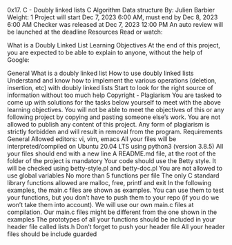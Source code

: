 0x17. C - Doubly linked lists
C
Algorithm
Data structure
 By: Julien Barbier
 Weight: 1
 Project will start Dec 7, 2023 6:00 AM, must end by Dec 8, 2023 6:00 AM
 Checker was released at Dec 7, 2023 12:00 PM
 An auto review will be launched at the deadline
Resources
Read or watch:

What is a Doubly Linked List
Learning Objectives
At the end of this project, you are expected to be able to explain to anyone, without the help of Google:

General
What is a doubly linked list
How to use doubly linked lists
Understand and know how to implement the various operations (deletion, insertion, etc) with doubly linked lists
Start to look for the right source of information without too much help
Copyright - Plagiarism
You are tasked to come up with solutions for the tasks below yourself to meet with the above learning objectives.
You will not be able to meet the objectives of this or any following project by copying and pasting someone else’s work.
You are not allowed to publish any content of this project.
Any form of plagiarism is strictly forbidden and will result in removal from the program.
Requirements
General
Allowed editors: vi, vim, emacs
All your files will be interpreted/compiled on Ubuntu 20.04 LTS using python3 (version 3.8.5)
All your files should end with a new line
A README.md file, at the root of the folder of the project is mandatory
Your code should use the Betty style. It will be checked using betty-style.pl and betty-doc.pl
You are not allowed to use global variables
No more than 5 functions per file
The only C standard library functions allowed are malloc, free, printf and exit
In the following examples, the main.c files are shown as examples. You can use them to test your functions, but you don’t have to push them to your repo (if you do we won’t take them into account). We will use our own main.c files at compilation. Our main.c files might be different from the one shown in the examples
The prototypes of all your functions should be included in your header file called lists.h
Don’t forget to push your header file
All your header files should be include guarded
